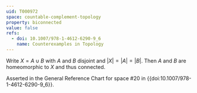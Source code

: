 ```yaml
---
uid: T000972
space: countable-complement-topology
property: biconnected
value: false
refs:
  - doi: 10.1007/978-1-4612-6290-9_6
    name: Counterexamples in Topology
---
```

Write $X = A \cup B$ with $A$ and $B$ disjoint and $|X| = |A| = |B|$. Then $A$ and $B$ are homeomorphic to $X$ and thus connected.

Asserted in the General Reference Chart for space #20 in
{{doi:10.1007/978-1-4612-6290-9_6}}.
